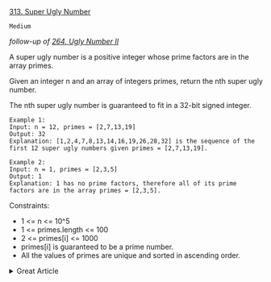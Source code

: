 [313. Super Ugly Number](https://leetcode.com/problems/super-ugly-number/)

`Medium`

*follow-up of [264. Ugly Number II](../264.%20Ugly%20Number%20II/)*

A super ugly number is a positive integer whose prime factors are in the array primes.

Given an integer n and an array of integers primes, return the nth super ugly number.

The nth super ugly number is guaranteed to fit in a 32-bit signed integer.

```
Example 1:
Input: n = 12, primes = [2,7,13,19]
Output: 32
Explanation: [1,2,4,7,8,13,14,16,19,26,28,32] is the sequence of the first 12 super ugly numbers given primes = [2,7,13,19].

Example 2:
Input: n = 1, primes = [2,3,5]
Output: 1
Explanation: 1 has no prime factors, therefore all of its prime factors are in the array primes = [2,3,5].
```

Constraints:

- 1 <= n <= 10^5
- 1 <= primes.length <= 100
- 2 <= primes[i] <= 1000
- primes[i] is guaranteed to be a prime number.
- All the values of primes are unique and sorted in ascending order.

<details>
<summary>Great Article</summary>

[Ugly Number](https://mp.weixin.qq.com/s/XXsWwDml_zHiTEFPZtbe3g)
</details>